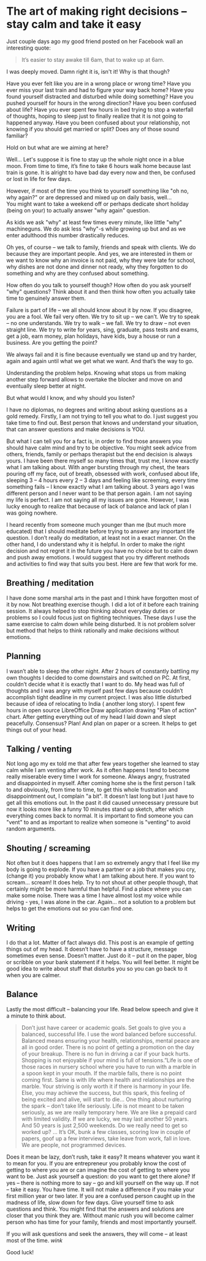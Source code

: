 # The art of making right decisions – stay calm and take it easy

Just couple days ago my good friend posted on her Facebook wall an interesting quote:
> It’s easier to stay awake till 6am, that to wake up at 6am.

I was deeply moved. Damn right it is, isn't it! Why is that though?

Have you ever felt like you are in a wrong place or wrong time? Have you ever miss your last train and had to figure your way back home? Have you found yourself distracted and disturbed while doing something? Have you pushed yourself for hours in the wrong direction? Have you been confused about life? Have you ever spent few hours in bed trying to stop a waterfall of thoughts, hoping to sleep just to finally realize that it is not going to happened anyway. Have you been confused about your relationship, not knowing if you should get married or split? Does any of those sound familiar?

Hold on but what are we aiming at here?

Well… Let's suppose it is fine to stay up the whole night once in a blue moon. From time to time, it’s fine to take 6 hours walk home because last train is gone. It is alright to have bad day every now and then, be confused or lost in life for few days.

However, if most of the time you think to yourself something like "oh no, why again?" or are depressed and mixed up on daily basis, well...  
You might want to take a weekend off or perhaps dedicate short holiday (being on your) to actually answer "why again" question.

As kids we ask "why" at least few times every minute, like little "why" machineguns. We do ask less "why"-s while growing up but and as we enter adulthood this number drastically reduces.

Oh yes, of course – we talk to family, friends and speak with clients. We do because they are important people. And yes, we are interested in them or we want to know why an invoice is not paid, why they were late for school, why dishes are not done and dinner not ready, why they forgotten to do something and why are they confused about something.

How often do you talk to yourself though? How often do you ask yourself "why" questions? Think about it and then think how often you actually take time to genuinely answer them.

Failure is part of life – we all should know about it by now. If you disagree, you are a fool. We fail very often. We try to sit up – we can’t. We try to speak – no one understands. We try to walk – we fall. We try to draw – not even straight line. We try to write for years, sing, graduate, pass tests and exams, get a job, earn money, plan holidays, have kids, buy a house or run a business. Are you getting the point?

We always fail and it is fine because eventually we stand up and try harder, again and again until what we get what we want. And that’s the way to go.

Understanding the problem helps. Knowing what stops us from making another step forward allows to overtake the blocker and move on and eventually sleep better at night.

But what would I know, and why should you listen?

I have no diplomas, no degrees and writing about asking questions as a gold remedy. Firstly, I am not trying to tell you what to do. I just suggest you take time to find out. Best person that knows and understand your situation, that can answer questions and make decisions is YOU.

But what I can tell you for a fact is, in order to find those answers you should have calm mind and try to be objective. You might seek advice from others, friends, family or perhaps therapist but the end decision is always yours. I have been there myself so many times that, trust me, I know exactly what I am talking about. With anger bursting through my chest, the tears pouring off my face, out of breath, obsessed with work, confused about life, sleeping 3 – 4 hours every 2 – 3 days and feeling like screeming, every time something fails – I know exactly what I am talking about. 3 years ago I was different person and I never want to be that person again. I am not saying my life is perfect. I am not saying all my issues are gone. However, I was lucky enough to realize that because of lack of balance and lack of plan I was going nowhere.

I heard recently from someone much younger than me (but much more educated) that I should meditate before trying to answer any important life question. I don’t really do meditation, at least not in a exact manner. On the other hand, I do understand why it is helpful. In order to make the right decision and not regret it in the future you have no choice but to calm down and push away emotions. I would suggest that you try different methods and activities to find way that suits you best. Here are few that work for me.

## Breathing / meditation

I have done some marshal arts in the past and I think have forgotten most of it by now. Not breathing exercise though. I did a lot of it before each training session. It always helped to stop thinking about everyday duties or problems so I could focus just on fighting techniques. These days I use the same exercise to calm down while being disturbed. It is not problem solver but method that helps to think rationally and make decisions without emotions.

## Planning

I wasn’t able to sleep the other night. After 2 hours of constantly battling my own thoughts I decided to come downstairs and switched on PC. At first, couldn’t decide what it is exactly that I want to do. My head was full of thoughts and I was angry with myself past few days because couldn’t accomplish tight deadline in my current project. I was also little disturbed because of idea of relocating to India ( another long story). I spent few hours in open source LibreOffice Draw application drawing "Plan of action" chart. After getting everything out of my head I laid down and slept peacefully.
Consensus? Plan! And plan on paper or a screen. It helps to get things out of your head.

## Talking / venting

Not long ago my ex told me that after few years together she learned to stay calm while I am venting after work. As it often happens I tend to become really miserable every time I work for someone. Always angry, frustrated and disappointed in myself. After coming home she is the first person I talk to and obviously, from time to time, to get this whole frustration and disappointment out, I complain "a bit". It doesn’t last long but I just have to get all this emotions out. In the past it did caused unnecessary pressure but now it looks more like a funny 10 minutes stand up sketch, after which everything comes back to normal. It is important to find someone you can "vent" to and as important to realize when someone is "venting" to avoid random arguments.

## Shouting / screaming

Not often but it does happens that I am so extremely angry that I feel like my body is going to explode. If you have a partner or a job that makes you cry,  (change it) you probably know what I am talking about here. If you want to scream... scream! It does help. Try to not shout at other people though, that certainly might be more harmful than helpful. Find a place where you can make some noise. There was a time I have almost lost my voice while driving - yes, I was alone in the car. Again… not a solution to a problem but helps to get the emotions out so you can find one.

## Writing

I do that a lot. Matter of fact always did. This post is an example of getting things out of my head. It doesn’t have to have a structure, message sometimes even sense. Doesn’t matter. Just do it – put it on the paper, blog or scribble on your bank statement if it helps. You will feel better. It might be good idea to write about stuff that disturbs you so you can go back to it when you are calmer.

## Balance

Lastly the most difficult – balancing your life. Read below speech and give it a minute to think about.

> Don’t just have career or academic goals. Set goals to give you a balanced, successful life. I use the word balanced before successful. Balanced means ensuring your health, relationships, mental peace are all in good order.
> There is no point of getting a promotion on the day of your breakup. There is no fun in driving a car if your back hurts. Shopping is not enjoyable if your mind is full of tensions.”Life is one of those races in nursery school where you have to run with a marble in a spoon kept in your mouth. If the marble falls, there is no point coming first.
> Same is with life where health and relationships are the marble. Your striving is only worth it if there is harmony in your life. Else, you may achieve the success, but this spark, this feeling of being excited and alive, will start to die...
> One thing about nurturing the spark – don’t take life seriously. Life is not meant to be taken seriously, as we are really temporary here. We are like a prepaid card with limited validity. If we are lucky, we may last another 50 years. And 50 years is just 2,500 weekends. Do we really need to get so worked up? ...
> It’s OK, bunk a few classes, scoring low in couple of papers, goof up a few interviews, take leave from work, fall in love. We are people, not programmed devices.

Does it mean be lazy, don’t rush, take it easy? It means whatever you want it to mean for you. If you are entrepreneur you probably know the cost of getting to where you are or can imagine the cost of getting to where you want to be. Just ask yourself a question: do you want to get there alone? If yes – there is nothing more to say – go and kill yourself on the way up. If not – take it easy. You have time. It will not make a difference if you make your first million year or two later. If you are a confused person caught up in the madness of life, slow down for few days. Give yourself time to ask questions and think. You might find that the answers and solutions are closer that you think they are. Without manic rush you will become calmer person who has time for your family, friends and most importantly yourself.

If you will ask questions and seek the answers, they will come – at least most of the time. *wink*

Good luck!
